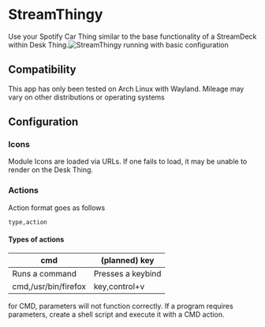 
# StreamThingy

Use your Spotify Car Thing similar to the base functionality of a StreamDeck within Desk Thing.![StreamThingy running with basic configuration](https://i.imgur.com/vhqGlRI.png)
## Compatibility
This app has only been tested on Arch Linux with Wayland. Mileage may vary on other distributions or operating systems

## Configuration
### Icons
Module Icons are loaded via URLs. If one fails to load, it may be unable to render on the Desk Thing.
### Actions
Action format goes as follows
``` 
type,action
```
#### Types of actions
|cmd  | (planned) key |
|--|--|
| Runs a command | Presses a keybind |
|cmd,/usr/bin/firefox |key,control+v|


for CMD, parameters will not function correctly. If a program requires parameters, create a shell script and execute it with a CMD action.

